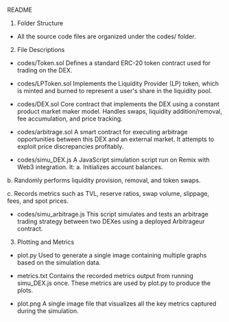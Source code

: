 README

1. Folder Structure
- All the source code files are organized under the codes/ folder.

2. File Descriptions

- codes/Token.sol
Defines a standard ERC-20 token contract used for trading on the DEX.

- codes/LPToken.sol
Implements the Liquidity Provider (LP) token, which is minted and burned to represent a user's share in the liquidity pool.

- codes/DEX.sol
Core contract that implements the DEX using a constant product market maker model. Handles swaps, liquidity addition/removal, fee accumulation, and price tracking.

- codes/arbitrage.sol
A smart contract for executing arbitrage opportunities between this DEX and an external market. It attempts to exploit price discrepancies profitably.

- codes/simu_DEX.js
A JavaScript simulation script run on Remix with Web3 integration. It:
a. Initializes account balances.

b. Randomly performs liquidity provision, removal, and token swaps.

c. Records metrics such as TVL, reserve ratios, swap volume, slippage, fees, and spot prices.

- codes/simu_arbitrage.js
This script simulates and tests an arbitrage trading strategy between two DEXes using a deployed Arbitrageur contract.

3. Plotting and Metrics

- plot.py
Used to generate a single image containing multiple graphs based on the simulation data.

- metrics.txt
Contains the recorded metrics output from running simu_DEX.js once. These metrics are used by plot.py to produce the plots.

- plot.png
A single image file that visualizes all the key metrics captured during the simulation.





